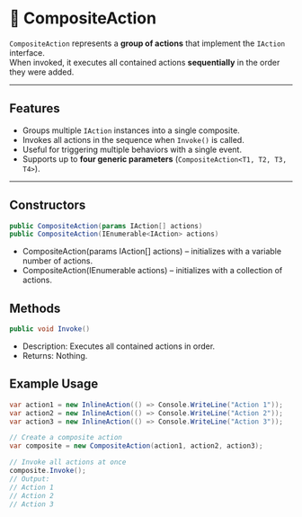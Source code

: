 # 🧩 CompositeAction

`CompositeAction` represents a **group of actions** that implement the `IAction` interface.  
When invoked, it executes all contained actions **sequentially** in the order they were added.

---

## Features

- Groups multiple `IAction` instances into a single composite.
- Invokes all actions in the sequence when `Invoke()` is called.
- Useful for triggering multiple behaviors with a single event.
- Supports up to **four generic parameters** (`CompositeAction<T1, T2, T3, T4>`).

---

## Constructors

```csharp
public CompositeAction(params IAction[] actions)
public CompositeAction(IEnumerable<IAction> actions)
```
- CompositeAction(params IAction[] actions) – initializes with a variable number of actions.
- CompositeAction(IEnumerable<IAction> actions) – initializes with a collection of actions.

## Methods
```csharp
public void Invoke()
```
- Description: Executes all contained actions in order.
- Returns: Nothing.

## Example Usage
```csharp
var action1 = new InlineAction(() => Console.WriteLine("Action 1"));
var action2 = new InlineAction(() => Console.WriteLine("Action 2"));
var action3 = new InlineAction(() => Console.WriteLine("Action 3"));

// Create a composite action
var composite = new CompositeAction(action1, action2, action3);

// Invoke all actions at once
composite.Invoke();
// Output:
// Action 1
// Action 2
// Action 3
```